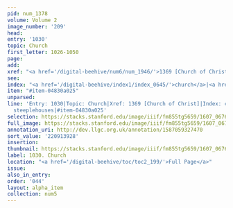 ```yaml
---
pid: num_1378
volume: Volume 2
image_number: '209'
head:
entry: '1030'
topic: Church
first_letter: 1026-1050
page:
add:
xref: "<a href='/digital-beehive/num6/num_1946/'>1369 [Church of Christ]</a>"
see:
index: "<a href='/digital-beehive/index1/index_0645/'>church</a>|<a href='/digital-beehive/index4/index_3833/'>steeplehouses</a>"
item: "#item-04830a025"
unparsed:
line: 'Entry: 1030|Topic: Church|Xref: 1369 [Church of Christ]|Index: church|Index:
  steeplehouses|#item-04830a025'
selection: https://stacks.stanford.edu/image/iiif/fm855tg5659/1607_0676/422,3928,2814,1042/full/0/default.jpg
full_image: https://stacks.stanford.edu/image/iiif/fm855tg5659/1607_0676/full/full/0/default.jpg
annotation_uri: http://dev.llgc.org.uk/annotation/1587059327470
sort_value: '220913928'
insertion:
thumbnail: https://stacks.stanford.edu/image/iiif/fm855tg5659/1607_0676/422,3928,600,180/250,/0/default.jpg
label: 1030. Church
location: "<a href='/digital-beehive/toc/toc2_199/'>Full Page</a>"
issue:
also_in_entry:
order: '044'
layout: alpha_item
collection: num5
---
```

